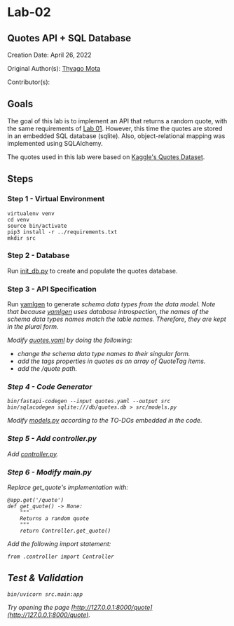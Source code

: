 # Lab-02

## Quotes API + SQL Database

Creation Date: April 26, 2022

Original Author(s): [Thyago Mota](https://github.com/thyagomota)

Contributor(s): 

## Goals

The goal of this lab is to implement an API that returns a random quote, with the same requirements of [Lab 01](../lab-01). However, this time the quotes are stored in an embedded SQL database (sqlite). Also, object-relational mapping was implemented using SQLAlchemy. 

The quotes used in this lab were based on [Kaggle's Quotes Dataset](https://www.kaggle.com/datasets/akmittal/quotes-dataset).

## Steps

### Step 1 - Virtual Environment

```
virtualenv venv
cd venv
source bin/activate
pip3 install -r ../requirements.txt
mkdir src
```

### Step 2 - Database

Run [init_db.py](src/init_db.py) to create and populate the quotes database. 

### Step 3 - API Specification

Run [yamlgen](src/yamlgen.py) to generate <em><em>schema data types</em> from the data model. Note that because [yamlgen](src/yamlgen.py) uses database introspection, the names of the <em><em>schema data types</em> names match the table names. Therefore, they are kept in the plural form.  

Modify [quotes.yaml](quotes.yaml) by doing the following: 

* change the <em>schema data type</em> names to their singular form. 
* add the <em>tags</em> properties in <em>quotes</em> as an array of <em>QuoteTag</em> items. 
* add the /quote path. 

### Step 4 - Code Generator

```
bin/fastapi-codegen --input quotes.yaml --output src
bin/sqlacodegen sqlite:///db/quotes.db > src/models.py
```

Modify [models.py](src/models.py) according to the TO-DOs embedded in the code. 

### Step 5 - Add controller.py

Add [controller.py](src/controller.py).

### Step 6 - Modify main.py

Replace get_quote's implementation with: 

```
@app.get('/quote')
def get_quote() -> None:
    """
    Returns a random quote
    """
    return Controller.get_quote()
```

Add the following import statement: 

```
from .controller import Controller
```

## Test & Validation

```
bin/uvicorn src.main:app
```

Try opening the page [http://127.0.0.1:8000/quote](http://127.0.0.1:8000/quote).
